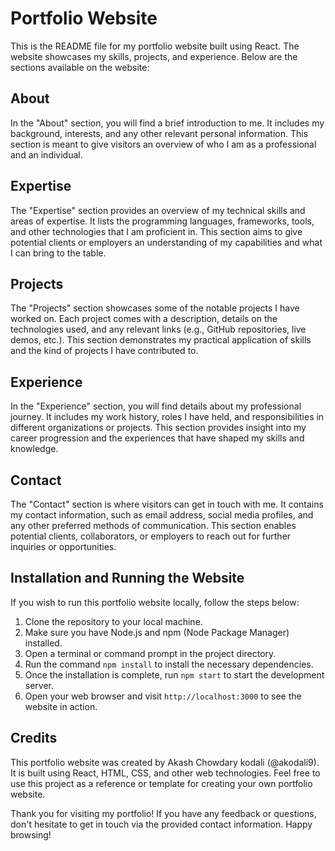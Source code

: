 # Portfolio Website

This is the README file for my portfolio website built using React. The website showcases my skills, projects, and experience. Below are the sections available on the website:

## About

In the "About" section, you will find a brief introduction to me. It includes my background, interests, and any other relevant personal information. This section is meant to give visitors an overview of who I am as a professional and an individual.

## Expertise

The "Expertise" section provides an overview of my technical skills and areas of expertise. It lists the programming languages, frameworks, tools, and other technologies that I am proficient in. This section aims to give potential clients or employers an understanding of my capabilities and what I can bring to the table.

## Projects

The "Projects" section showcases some of the notable projects I have worked on. Each project comes with a description, details on the technologies used, and any relevant links (e.g., GitHub repositories, live demos, etc.). This section demonstrates my practical application of skills and the kind of projects I have contributed to.

## Experience

In the "Experience" section, you will find details about my professional journey. It includes my work history, roles I have held, and responsibilities in different organizations or projects. This section provides insight into my career progression and the experiences that have shaped my skills and knowledge.

## Contact

The "Contact" section is where visitors can get in touch with me. It contains my contact information, such as email address, social media profiles, and any other preferred methods of communication. This section enables potential clients, collaborators, or employers to reach out for further inquiries or opportunities.

## Installation and Running the Website

If you wish to run this portfolio website locally, follow the steps below:

1. Clone the repository to your local machine.
2. Make sure you have Node.js and npm (Node Package Manager) installed.
3. Open a terminal or command prompt in the project directory.
4. Run the command `npm install` to install the necessary dependencies.
5. Once the installation is complete, run `npm start` to start the development server.
6. Open your web browser and visit `http://localhost:3000` to see the website in action.

## Credits

This portfolio website was created by Akash Chowdary kodali (@akodali9). It is built using React, HTML, CSS, and other web technologies. Feel free to use this project as a reference or template for creating your own portfolio website.

Thank you for visiting my portfolio! If you have any feedback or questions, don't hesitate to get in touch via the provided contact information. Happy browsing!